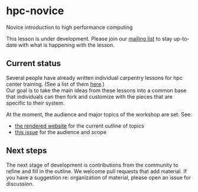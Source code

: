# hpc-novice

Novice introduction to high performance computing

This lesson is under development.  Please join our [mailing list][mailing-list]
to stay up-to-date with what is happening with the lesson.  

## Current status

Several people have already written individual 
carpentry lessons for hpc center training.  (See a list of them [here][local-lessons].)  
Our goal is to take the main 
ideas from these lessons into a common base that individuals can then fork and customize 
with the pieces that are specific to their system.  

At the moment, the audience and major 
topics of the workshop are set.  See: 
- [the rendered website][website] for the current outline of topics
- [this issue][audience] for the audience and scope

## Next steps

The next stage of development is contributions from the community to refine and fill in 
the outline.  We welcome pull requests that add material.  If you have a suggestion 
re: organization of material, please open an issue for discussion.  

[website]: http://swcarpentry.github.io/hpc-novice/
[audience]: https://github.com/swcarpentry/hpc-novice/blob/gh-pages/target-audience.md
[local-lessons]: https://github.com/swcarpentry/hpc-novice/issues/27
[mailing-list]: https://groups.google.com/a/carpentries.org/forum/#!forum/hpc-discuss
